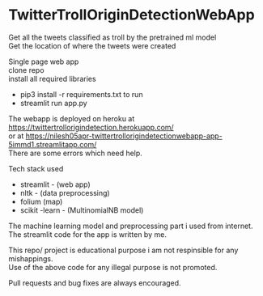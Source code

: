 # TwitterTrollOriginDetectionWebApp

Get all the tweets classified as troll by the pretrained ml model  
Get the location of where the tweets were created   

Single page web app   
clone repo   
install all required libraries  
  - pip3 install -r requirements.txt
 to run   
  - streamlit run app.py  
  
  The webapp is deployed on heroku at https://twittertrollorigindetection.herokuapp.com/  
  or at https://nilesh05apr-twittertrollorigindetectionwebapp-app-5immd1.streamlitapp.com/  
  There are some errors which need help.
  
  
  Tech stack used  
  - streamlit - (web app)  
  - nltk - (data preprocessing)  
  - folium (map)  
  - scikit -learn - (MultinomialNB model)  

The machine learning model and preprocessing part i used from internet.   
The streamlit code for the app is written by me.    

This repo/ project is educational purpose i am not respinsible for any mishappings.  
Use of the above code for any illegal purpose is not promoted.  

Pull requests and bug fixes are always encouraged.  
